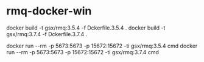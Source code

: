 # rmq-docker-win

docker build -t gsx/rmq:3.5.4 -f Dckerfile.3.5.4 .
docker build -t gsx/rmq:3.7.4 -f Dckerfile.3.7.4 .

docker run --rm -p 5673:5673 -p 15672:15672 -ti gsx/rmq:3.5.4 cmd
docker run --rm -p 5673:5673 -p 15672:15672 -ti gsx/rmq:3.7.4 cmd
